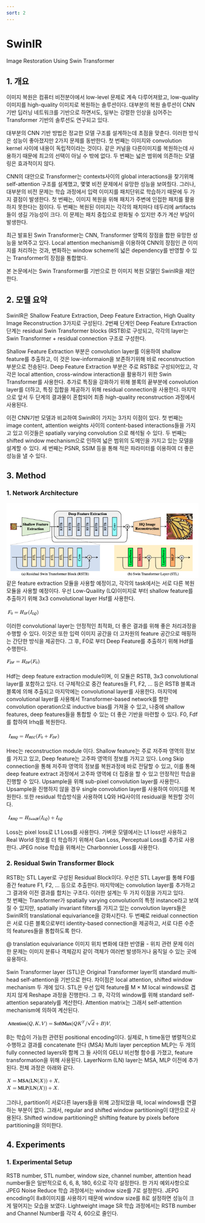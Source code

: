 ```yaml
---
sort: 2
---
```


# SwinIR  
Image Restoration Using Swin Transformer  

## 1. 개요  
이미지 복원은 컴퓨터 비전분야에서 low-level 문제로 계속 다루어져왔고, low-quality 이미지를 high-quality 이미지로 복원하는 솔루션이다. 대부분의 복원 솔루션이 CNN 기반 딥러닝 네트워크를 기반으로 하면서도, 일부는 강렬한 인상을 심어주는 Transformer 기반의 솔루션도 연구되고 있다.  

대부분의 CNN 기반 방법은 정교한 모델 구조를 설계하는데 초점을 맞춘다. 이러한 방식은 성능이 좋아졌지만 2가지 문제를 동반한다. 첫 번째는 이미지와 convolution kernel 사이에 내용이 독립적이라는 것이다. 같은 커널을 다른이미지를 복원하는데 사용하기 때문에 최고의 선택이 아닐 수 밖에 없다. 두 번째는 넓은 범위에 의존하는 모델링은 효과적이지 않다.  

CNN의 대안으로 Transformer는 contexts사이의 global interactions을 찾기위해 self-attention 구조를 설계했고, 몇몇 비전 문제에서 유망한 성능을 보여줬다. 그러나, 대부분의 비전 문제는 학습 과정에서 입력 이미지를 패치단위로 학습하기 때문에 두 가지 결점이 발생한다. 첫 번째는, 이미지 복원을 위해 패치가 주변에 인접한 패치를 활용하지 못한다는 점이다. 두 번째는 복원된 이미지는 각각의 패치마다 테두리에 artifacts들이 생길 가능성이 크다. 이 문제는 패치 중첩으로 완화될 수 있지만 추가 계산 부담이 발생한다.  

최근 발표된 Swin Transformer는 CNN, Transformer 양쪽의 장점을 합한 유망한 성능을 보여주고 있다. Local attention mechanism을 이용하여 CNN의 장점인 큰 이미지를 처리하는 것과, 변화하는 window scheme의 넓은 dependency를 반영할 수 있는 Transformer의 장점을 통합했다.  

본 논문에서는 Swin Transformer를 기반으로 한 이미지 복원 모델인 SwinIR을 제안한다.  

## 2. 모델 요약  
SwinIR은 Shallow Feature Extraction, Deep Feature Extraction, High Quality Image Reconstruction 3가지로 구성된다. 2번째 단계인 Deep Feature Extraction 단계는 residual Swin Transformer blocks (RSTB)로 구성되고, 각각의 layer는 Swin Transformer + residual connection 구조로 구성한다.  

Shallow Feature Extraction 부분은 convolution layer를 이용하여 shallow feature를 추출하고, 이 것은 low-informaion을 보존하기위해 바로 reconstruction 부분으로 전송된다. Deep Feature Extraction 부분은 주로 RSTB로 구성되어있고, 각각은 local attention, cross-window interaction을 활용하기 위한 Swin Transformer를 사용한다. 추가로 특징을 강화하기 위해 블록의 끝부분에 convolution layer를 더하고, 특징 집합을 제공하기 위해 residual connection을 사용한다. 마지막으로 앞서 두 단계의 결과물이 혼합되어 최종 high-quality reconstruction 과정에서 사용된다.  

이전 CNN기반 모델과 비교하여 SwinIR이 가지는 3가지 이점이 있다. 첫 번째는 image content, attention weights 사이의 content-based interactions들을 가지고 있고 이것들은 spatially varying convolution 으로 해석될 수 있다. 두 번째는 shifted window mechanism으로 인하여 넓은 범위의 도메인을 가지고 있는 모델을 설계할 수 있다. 세 번째는 PSNR, SSIM 등을 통해 적은 파라미터를 이용하여 더 좋은 성능을 낼 수 있다.  

## 3. Method  
### 1. Network Architecture  
![NetworkArchitecture](../../static/SwinIR/SwinIR_architecture.png)  
같은 feature extraction 모듈을 사용할 예정이고, 각각의 task에서는 서로 다른 복원 모듈을 사용할 예정이다. 우선 Low-Quaility (LQ)이미지로 부터 shallow feature를 추출하기 위해 3x3 convolutional layer Hsf를 사용한다.  

![Math001](../../static/SwinIR/SwinIR_math001.png)  

이러한 convolutional layer는 안정적인 최적화, 더 좋은 결과를 위해 좋은 처리과정을 수행할 수 있다. 이것은 또한 입력 이미지 공간을 더 고차원의 feature 공간으로 매핑하는 간단한 방식을 제공한다. 그 후, F0로 부터 Deep Feature를 추출하기 위해 Hdf를 수행한다.  

![Math002](../../static/SwinIR/SwinIR_math002.png)  

Hdf는 deep feature extraction module이며, 이 모듈은 RSTB, 3x3 convolutional layer를 포함하고 있다.  더 구체적으로 중간 features들 F1, F2, … 등은 RSTB 블록과 블록에 의해 추출되고 마지막에는 convolutional layer를 사용한다. 마지막에 convolutional layer를 사용해서 Transformer-based network를 향한 convolution operation으로 inductive bias를 가져올 수 있고,  나중에 shallow features, deep features들을 통합할 수 있는 더 좋은 기반을 마련할 수 있다. F0, Fdf를 합하여 Irhq를 복원한다.  

![Math003](../../static/SwinIR/SwinIR_math003.png)  

Hrec는 reconstruction module 이다. Shallow feature는 주로 저주파 영역의 정보를 가지고 있고, Deep feature는 고주파 영역의 정보를 가지고 있다. Long Skip connection을 통해 저주파 영역의 정보를 복원과정에 바로 전달할 수 있고, 이를 통해 deep feature extract 과정에서 고주파 영역에 더 집중을 할 수 있고 안정적인 학습을 진행할 수 있다. Upsample을 위해 sub-pixel convolution layer를 사용한다. Upsample을 진행하지 않을 경우 single convolution layer를 사용하여 이미지를 복원한다. 또한 residual 학습방식을 사용하여 LQ와 HQ사이의 residual을 복원할 것이다.  

![Math004](../../static/SwinIR/SwinIR_math004.png)  

Loss는 pixel loss로 L1 Loss를 사용한다. 가벼운 모델에서는 L1 loss만 사용하고 Real World 정보를 더 학습하기 위해서 Gan Loss, Perceptual Loss를 추가로 사용한다. JPEG noise 학습을 위해서는 Charbonnier Loss를 사용한다.  

### 2. Residual Swin Transformer Block  
RSTB는 STL Layer로 구성된 Residual Block이다. 우선은 STL Layer를 통해 F0를 중간 feature F1, F2, … 등으로 추출한다. 마지막에는 convolution layer를 추가하고 그 결과와 이전 결과를 합치는 구조다. 이러한 설계는 두 가지 이점을 가지고 있다.  
첫 번째는 Transformer가 spatially varying convolution의 특정 instance라고 보여질 수 있지만, spatially invariant filters를 가지고 있는 convolution layers들은 SwinIR의 translational equivariance을 강화시킨다. 두 번째로 reidual connection은 서로 다른 블록으로부터 identity-based connection을 제공하고, 서로 다른 수준의 features들을 통합하도록 한다.  

@ translation equivariance 이미지 위치 변화에 대한 반영율 - 위치 관련 문제 이러한 문제는 이미지 분류나 객체감지 같이 객체가 여러번 발생하거나 움직일 수 있는 곳에 유용하다.  

Swin Transformer layer (STL)은 Original Transformer layer의 standard multi-head self-attention을 기반으로 한다. 차이점은 local attention, shifted window mechanism 두 개에 있다. STL은 우선 입력 feature를 M × M local windows로 겹치지 않게 Reshape 과정을 진행한다. 그 후, 각각의 window를 위해 standard self-attention separately를 계산한다. Attention matrix는 그래서 self-attention mechanism에 의하여 계산된다.  

![Math005](../../static/SwinIR/SwinIR_math005.png)  

B는 학습이 가능한 관련된 positional encoding이다. 실제로, h time동안 병렬적으로 수행하고 결과를 concatenate 한다 (MSA) Multi layer perception MLP는 두 개의  fully connected layers와 함께 그 들 사이의 GELU 비선형 함수를 가졌고, feature transformation을 위해 사용된다. LayerNorm (LN) layer는 MSA, MLP 이전에 추가된다. 전체 과정은 아래와 같다.  

![Math006](../../static/SwinIR/SwinIR_math006.png)  

그러나, partition이 서로다른 layers들을 위해 고정되었을 때, local windows를 연결하는 부분이 없다. 그래서, regular and shifted window partitioning이 대안으로 사용된다. Shifted window partitioning은 shifting feature by pixels before partitioning을 의미한다.  

## 4. Experiments  
### 1. Experimental Setup  
RSTB number, STL number, window size, channel number, attention head number들은 일반적으로 6, 6, 8, 180, 6으로 각각 설정한다. 한 가지 예외사항으로 JPEG Noise Reduce 학습 과정에서는 window size를 7로 설정한다. JEPG encoding이 8x8이미지를 사용하기 때문에 window size를 8로 설정하면 성능이 크게 떨어지는 모습을 보였다. Lightweight image SR 학습 과정에서는 RSTB number and Channel Number를 각각 4, 60으로 줄인다. 